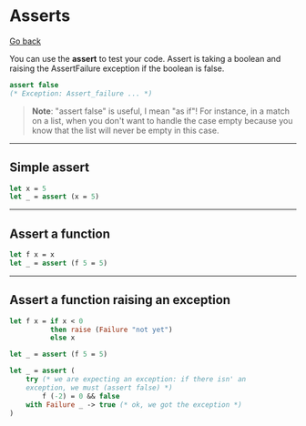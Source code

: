 # Asserts

[Go back](../index.md#intermediary-concepts)

You can use the **assert** to test your code. Assert is taking a boolean and raising the AssertFailure exception if the boolean is false.

```ocaml
assert false
(* Exception: Assert_failure ... *)
```

> **Note**: "assert false" is useful, I mean "as if"! For instance, in a match on a list, when you don't want to handle the case empty because you know that the list will never be empty in this case.

<hr class="sl">

## Simple assert

```ocaml
let x = 5
let _ = assert (x = 5)
```

<hr class="sr">

## Assert a function

```ocaml
let f x = x
let _ = assert (f 5 = 5)
```

<hr class="sl">

## Assert a function raising an exception

```ocaml
let f x = if x < 0 
		  then raise (Failure "not yet")
		  else x

let _ = assert (f 5 = 5)

let _ = assert (
	try (* we are expecting an exception: if there isn' an
	exception, we must (assert false) *)
		f (-2) = 0 && false
	with Failure _ -> true (* ok, we got the exception *)
)
```